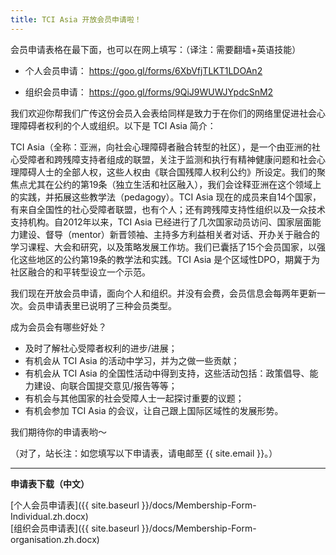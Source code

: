 ```yaml
---
title: TCI Asia 开放会员申请啦！
---
```


会员申请表格在最下面，也可以在网上填写：（译注：需要翻墙+英语技能）  

- 个人会员申请： https://goo.gl/forms/6XbVfjTLKT1LDOAn2

- 组织会员申请： https://goo.gl/forms/9QiJ9WUWJYpdcSnM2

我们欢迎你帮我们广传这份会员入会表给同样是致力于在你们的网络里促进社会心理障碍者权利的个人或组织。以下是
TCI Asia 简介：  

>
TCI Asia（全称：亚洲，向社会心理障碍者融合转型的社区），是一个由亚洲的社心受障者和跨残障支持者组成的联盟，关注于监测和执行有精神健康问题和社会心理障碍人士的全部人权，这些人权由《联合国残障人权利公约》所设定。我们的聚焦点尤其在公约的第19条（独立生活和社区融入），我们会诠释亚洲在这个领域上的实践，并拓展这些教学法（pedagogy）。TCI
Asia
现在的成员来自14个国家，有来自全国性的社心受障者联盟，也有个人；还有跨残障支持性组织以及一众技术支持机构。自2012年以来，TCI
Asia
已经进行了几次国家动员访问、国家层面能力建设、督导（mentor）新晋领袖、主持多方利益相关者对话、开办关于融合的学习课程、大会和研究，以及策略发展工作坊。我们已囊括了15个会员国家，以强化这些地区的公约第19条的教学法和实践。TCI
Asia 是个区域性DPO，期冀于为社区融合的和平转型设立一个示范。  

我们现在开放会员申请，面向个人和组织。并没有会费，会员信息会每两年更新一次。会员申请表里已说明了三种会员类型。

成为会员会有哪些好处？

- 及时了解社心受障者权利的进步/进展；  
- 有机会从 TCI Asia 的活动中学习，并为之做一些贡献；  
- 有机会从 TCI Asia
  的全国性活动中得到支持，这些活动包括：政策倡导、能力建设、向联合国提交意见/报告等等；  
- 有机会与其他国家的社会受障人士一起探讨重要的议题；  
- 有机会参加 TCI Asia 的会议，让自己跟上国际区域性的发展形势。  


我们期待你的申请表哟～

（对了，站长注：如您填写以下申请表，请电邮至 {{ site.email }}。）

<hr>  

**申请表下载（中文）**  

[个人会员申请表]({{ site.baseurl }}/docs/Membership-Form-Individual.zh.docx)  
[组织会员申请表]({{ site.baseurl }}/docs/Membership-Form-organisation.zh.docx)  


